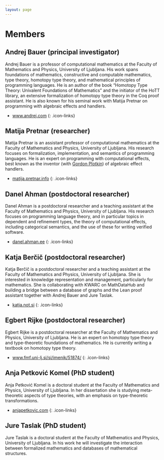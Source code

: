 ```yaml
---
layout: page
---
```


# Members

## Andrej Bauer (principal investigator)

Andrej Bauer is a professor of computational mathematics at the Faculty of Mathematics and Physics, University of Ljubljana. His work spans foundations of mathematics, constructive and computable mathematics, type theory, homotopy type theory, and mathematical principles of programming languages. He is an author of the book “Homotopy Type Theory: Univalent Foundations of Mathematics” and the initiator of the HoTT library, an extensive formalization of homotopy type theory in the Coq proof assistant. He is also known for his seminal work with Matija Pretnar on programming with algebraic effects and handlers.

* <i class="fas fa-home"></i> <a href="http://www.andrej.com/">www.andrej.com</a>
{: .icon-links}

## Matija Pretnar (researcher)

Matija Pretnar is an assistant professor of computational mathematics at the Faculty of Mathematics and Physics, University of Ljubljana. His research focuses on formalization, implementation, and semantics of programming languages. He is an expert on programming with computational effects, best known as the inventor (with [Gordon Plotkin](https://www.research.ed.ac.uk/en/persons/gordon-plotkin)) of algebraic effect handlers.

* <i class="fas fa-home"></i> <a href="https://matija.pretnar.info">matija.pretnar.info</a>
{: .icon-links}


## Danel Ahman (postdoctoral researcher)

Danel Ahman is a postdoctoral researcher and a teaching assistant at the Faculty of Mathematics and Physics, University of Ljubljana. His research focuses on programming language theory, and in particular topics in dependent and refinement types, the theory of computational effects, including categorical semantics, and the use of these for writing verified software.

* <i class="fas fa-home"></i> <a href="https://danel.ahman.ee">danel.ahman.ee</a>
{: .icon-links}

## Katja Berčič (postdoctoral researcher)

Katja Berčič is a postdoctoral researcher and a teaching assistant at the Faculty of Mathematics and Physics, University of Ljubljana. She is interested in knowledge representation and management, particularly for mathematics. She is collaborating with KWARC on MathDataHub  and building a bridge between a database of graphs and the Lean proof assistant together with Andrej Bauer and Jure Taslak.

* <i class="fas fa-home"></i> <a href="http://katja.not.si">katja.not.si</a>
{: .icon-links}

## Egbert Rijke (postdoctoral researcher)

Egbert Rijke is a postdoctoral researcher at the Faculty of Mathematics and Physics, University of Ljubljana. He is an expert on homotopy type theory and type-theoretic foundations of mathematics. He is currently writing a textbook on homotopy type theory.

* <i class="fas fa-home"></i> <a href="https://www.fmf.uni-lj.si/si/imenik/51874/">www.fmf.uni-lj.si/si/imenik/51874/</a>
{: .icon-links}

## Anja Petković Komel (PhD student)

Anja Petković Komel is a doctoral student at the Faculty of Mathematics and Physics, University of Ljubljana. In her dissertation she is studying meta-theoretic aspects of type theories, with an emphasis on type-theoretic transformations.

* <i class="fas fa-home"></i> <a href="https://anjapetkovic.com">anjapetkovic.com</a>
{: .icon-links}

## Jure Taslak (PhD student)

Jure Taslak is a doctoral student at the Faculty of Mathematics and Physics, University of Ljubljana. In his work he will investigate the interaction between formalized mathematics and databases of mathematical structures.
